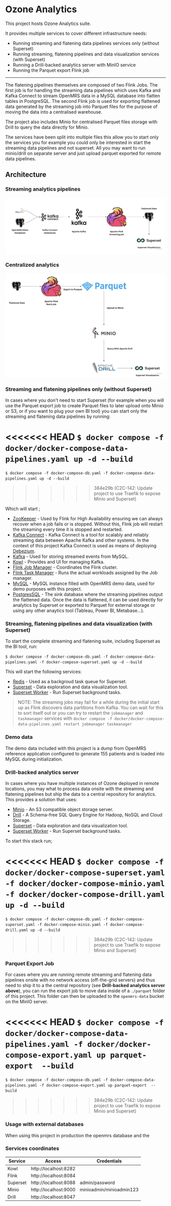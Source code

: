 # Ozone Analytics
This project hosts Ozone Analytics suite.

It provides multiple services to cover different infrastructure needs:

- Running streaming and flatening data pipelines services only (without Superset)
- Running streaming, flatening pipelines and data visualization services (with Superset)
- Running a Drill-backed analytics server with MinIO service
- Running the Parquet export Flink job

---
The flatening pipelines themselves are composed of two Flink Jobs.
The first job is for handling the streaming data pipelines which uses Kafka and Kafka Connect to stream OpenMRS data in a MySQL database into flatten tables in PostgreSQL.
The second Flink job is used for exporting flattened data generated by the streaming job into Parquet files for the purpose of moving the data into a centralised warehouse.

The project also includes Minio for centralised Parquet files storage with Drill to query the data directly for Minio.

The services have been split into multiple files this allow you to start only the services you for example you could only be interested in start the streaming data pipelines and not superset. All you may want to run  minio/drill on separate server and just upload  parquet exported for remote data pipelines.

## Architecture

### Streaming analytics pipelines

![Streaming](readme/Streaming.jpg)

### Centralized analytics
![Centralized](readme/Centralized.jpg)


### Streaming and flatening pipelines only (without Superset)
In cases where you don't need to start Superset (for example when you will use the Parquet export  job to create Parquet files to later upload onto Minio or S3, or if you want to plug your own BI tool) you can start only the streaming and flatening data pipelines by running:

<<<<<<< HEAD
`$ docker compose -f docker/docker-compose-data-pipelines.yaml up -d --build`
=======
`$ docker compose -f docker-compose-db.yaml -f docker-compose-data-pipelines.yaml up -d --build`
>>>>>>> 384e29b (C2C-142: Update project to use Traefik to expose Minio and Superset)

Which will start ;

* [ZooKeeper](https://zookeeper.apache.org/ "ZooKeeper") - Used by Flink for High Availability ensuring we can always recover when a job fails or is stopped. Without this, Flink job will restart the streaming every time it is stopped and restarted.
* [Kafka Connect](https://docs.confluent.io/platform/current/connect/ "Kafka Connect")  - Kafka Connect is a tool for scalably and reliably streaming data between Apache Kafka and other systems. In the context of this project Kafka Connect is used as means of deploying [Debezium](https://debezium.io/documentation/reference/stable/architecture.html "Debezium").
* [Kafka](https://kafka.apache.org/ "Kafka") - Used for storing streamed events from MySQL.
* [Kowl](https://github.com/redpanda-data/kowl "Kowl") - Provides and UI for managing Kafka.
* [Flink Job Manager](https://nightlies.apache.org/flink/flink-docs-master/docs/internals/job_scheduling/ "Flink Job Manager") - Coordinates the Flink cluster.
* [Flink Task Manager](https://nightlies.apache.org/flink/flink-docs-master/docs/internals/task_lifecycle/ "Flink Task Manager") - Runs the actual workloads assigned by the Job manager.
* [MySQL](https://www.mysql.com/ "MySQL") - MySQL instance filled with OpenMRS demo data, used for demo purposes with this project.
* [PostgresSQL](https://www.postgresql.org/ "PostgresSQL") - The sink database where the streaming pipelines output the flattened data. Once the data is flattened, it can be used directly for analytics by Superset or exported to Parquet for external storage or using any other anaytics tool (Tableau, Power BI, Metabase...).

###  Streaming, flatening pipelines and data visualization (with Superset)
To start the complete streaming and flatening suite, including Superset as the BI tool, run:

`$ docker compose -f docker-compose-db.yaml -f docker-compose-data-pipelines.yaml -f docker-compose-superset.yaml up -d --build`

This will start the following services:

* [Redis](https://redis.io/ "Redis") - Used as a backgroud task queue for Superset.
* [Superset](https://superset.apache.org/ "Superset") - Data exploration and data visualization tool.
* [Superset Worker](https://superset.apache.org/docs/intro "Superset Worker") - Run Superset background tasks.


> NOTE: The streaming jobs may fail for a while during the initial start up as Flink discovers data partitions from Kafka. You can wait for this to sort itself out or you can try to restart the `jobmanager` and `taskmanager` services with `docker compose -f docker/docker-compose-data-pipelines.yaml restart jobmanager taskmanager`

### Demo data

The demo data included with this project is a dump from OpenMRS reference application configured to generate 155 patients and is loaded into MySQL during initialization.

### Drill-backed analytics server

In cases where you have multiple instances of Ozone deployed in remote locations, you may what to process data onsite with the streaming and flatening pipelines but ship the data to a central repository for analytics. This provides a solution that uses:
* [Minio](https://min.io/ "Minio") - An S3 compatible object storage server.
* [Drill](https://drill.apache.org/ "Drill") - A Schema-free SQL Query Engine for Hadoop, NoSQL and Cloud Storage.
* [Superset](https://superset.apache.org/ "Superset") - Data exploration and data visualization tool.
* [Superset Worker](https://superset.apache.org/docs/intro "Superset Worker") - Run Superset background tasks.

To start this stack run;

<<<<<<< HEAD
`$ docker compose -f docker/docker-compose-superset.yaml -f docker/docker-compose-minio.yaml -f docker/docker-compose-drill.yaml up -d --build`
=======
`$ docker compose -f docker-compose-db.yaml -f docker-compose-superset.yaml -f docker-compose-minio.yaml -f docker-compose-drill.yaml up -d --build`
>>>>>>> 384e29b (C2C-142: Update project to use Traefik to expose Minio and Superset)

### Parquet Export Job
For cases where you are running remote streaming and flatening data pipelines onsite with no network access (off-the-grid servers) and thus need to ship it to a the central repository (see **Drill-backed analytics server above**), you can run the export job to move data inside of a `./parquet`  folder of this project. This folder can then be uploaded  to the `openmrs-data` bucket on the MinIO server.

<<<<<<< HEAD
`$ docker compose -f docker/docker-compose-data-pipelines.yaml -f docker/docker-compose-export.yaml up parquet-export  --build`
=======
`$ docker compose -f docker-compose-db.yaml -f docker-compose-data-pipelines.yaml -f docker-compose-export.yaml up parquet-export  --build`
>>>>>>> 384e29b (C2C-142: Update project to use Traefik to expose Minio and Superset)

### Usage with external databases

When using this project in production the openmrs database and the 

### Services coordinates
| Service  |   Access| Credentials|
| ------------ | ------------ |------------ |
| Kowl  |  http://localhost:8282 | |
| Flink  |  http://localhost:8084 | |
| Superset  | http://localhost:8088  | admin/password|
| Minio   | http://localhost:9000   |minioadmin/minioadmin123|
| Drill  |  http://localhost:8047 | |
